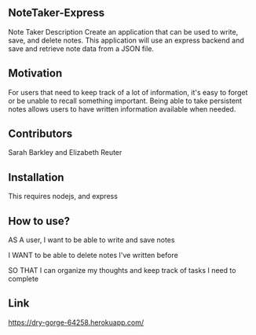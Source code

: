 ## NoteTaker-Express
Note Taker Description Create an application that can be used to write, save, and delete notes. This application will use an express backend and save and retrieve note data from a JSON file.

## Motivation
For users that need to keep track of a lot of information, it's easy to forget or be unable to recall something important. Being able to take persistent notes allows users to have written information available when needed.

## Contributors
Sarah Barkley and Elizabeth Reuter

## Installation
This requires nodejs, and express

## How to use?
AS A user, I want to be able to write and save notes

I WANT to be able to delete notes I've written before

SO THAT I can organize my thoughts and keep track of tasks I need to complete

## Link
https://dry-gorge-64258.herokuapp.com/
